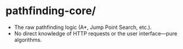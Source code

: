 # pathfinding-core/
- The raw pathfinding logic (A*, Jump Point Search, etc.).
- No direct knowledge of HTTP requests or the user interface—pure algorithms.